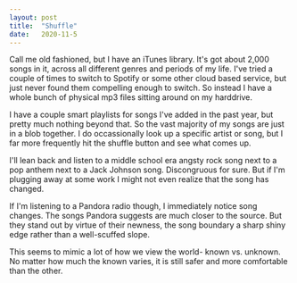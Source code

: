 ```yaml
---
layout: post
title:  "Shuffle"
date:   2020-11-5
---
```

Call me old fashioned, but I have an iTunes library. It's got about 2,000 songs in it, across all different genres and periods of my life. I've tried a couple of times to switch to Spotify or some other cloud based service, but just never found them compelling enough to switch. So instead I have a whole bunch of physical mp3 files sitting around on my harddrive.

I have a couple smart playlists for songs I've added in the past year, but pretty much nothing beyond that. So the vast majority of my songs are just in a blob together. I do occassionally look up a specific artist or song, but I far more frequently hit the shuffle button and see what comes up. 

I'll lean back and listen to a middle school era angsty rock song next to a pop anthem next to a Jack Johnson song. Discongruous for sure. But if I'm plugging away at some work I might not even realize that the song has changed. 

If I'm listening to a Pandora radio though, I immediately notice song changes. The songs Pandora suggests are much closer to the source. But they stand out by virtue of their newness, the song boundary a sharp shiny edge rather than a well-scuffed slope. 

This seems to mimic a lot of how we view the world- known vs. unknown. No matter how much the known varies, it is still safer and more comfortable than the other.